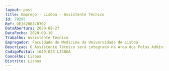 ```yaml
--- 
layout: post
title: Emprego - Lisboa - Assistente Técnico
Id: 79295
Ref: OE202008/0702
DataAbertura: 2020-08-27
DataFecho: 2020-09-10
Trabalho: Assistente Técnico
Empregador: Faculdade de Medicina da Universidade de Lisboa
Descricao: O Assistente Técnico será integrado na Área dos Polos Administrativos desempenhando as seguintes funções a.	Gestão de processos pedagógicos com especial destaque no ensino pré graduado do Mestrado Integrado em Medicina e da Licenciatura em Ciências da Nutrição b.	Gestão e planeamento do ensino com as Instituições Afiliadas c.	Gestão de docentes em colaboração com o Núcleo de Recursos Humanos e Vencimentos d.	Gestão e manutenção de espaços e equipamentos de apoio à atividade letiva, manutenção preparação de documentação de apoio ao ensino e.	Gestão e manutenção do arquivo físico e virtual f.	Serviço de referência – apoio à pesquisa bibliográfica g.	Assegurar a manutenção dos conteúdos disciplinares nas diferentes plataformas institucionais h.	Elaboração de relatórios de atividades e outros.i.	Gestão de stocks e encomendas de material administrativo e de apoio à investigação j.	Logística de instalações e equipamentos k.	Apoio na recolha de informações e preparação de relatórios de Unidade l.	Participação em projetos interdepartamentais em colaboração com grupos de trabalho multidisciplinares, com ênfase nos resultados e objetivos m.	Elaboração, interpretação e análise crítica de regulamentos, normas e diretrizes n.	Adaptação, integração e facilitação da mudança a todos os agentes da comunidade académica.
CodigoPostal: 1649-028 LISBOA
Concelho: Lisboa
Distrito: Lisboa
--- 
```

